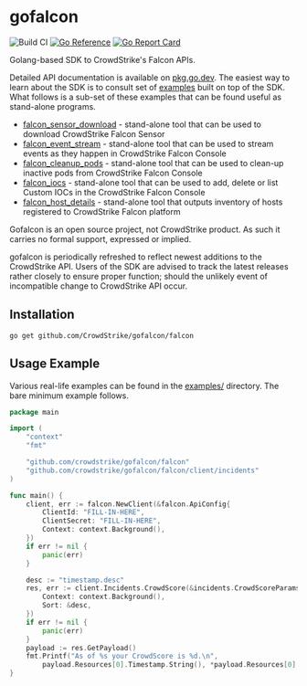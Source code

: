 
# gofalcon
![Build CI](https://github.com/CrowdStrike/gofalcon/workflows/Build%20CI/badge.svg)
[![Go Reference](https://pkg.go.dev/badge/github.com/crowdstrike/gofalcon.svg)](https://pkg.go.dev/github.com/crowdstrike/gofalcon)
[![Go Report Card](https://goreportcard.com/badge/github.com/crowdstrike/gofalcon)](https://goreportcard.com/report/github.com/crowdstrike/gofalcon)

Golang-based SDK to CrowdStrike's Falcon APIs.

Detailed API documentation is available on [pkg.go.dev](https://pkg.go.dev/github.com/crowdstrike/gofalcon). The easiest way to learn about the SDK is to consult set of [examples](examples) built on top of the SDK. What follows is a sub-set of these examples that can be found useful as stand-alone programs.

 * [falcon_sensor_download](examples/falcon_sensor_download) - stand-alone tool that can be used to download CrowdStrike Falcon Sensor
 * [falcon_event_stream](examples/falcon_event_stream) - stand-alone tool that can be used to stream events as they happen in CrowdStrike Falcon Console
 * [falcon_cleanup_pods](examples/falcon_cleanup_pods) - stand-alone tool that can be used to clean-up inactive pods from CrowdStrike Falcon Console
 * [falcon_iocs](examples/falcon_iocs) - stand-alone tool that can be used to add, delete or list Custom IOCs in the CrowdStrike Falcon Console
 * [falcon_host_details](examples/falcon_host_details) - stand-alone tool that outputs inventory of hosts registered to CrowdStrike Falcon platform

Gofalcon is an open source project, not CrowdStrike product. As such it carries
no formal support, expressed or implied.

gofalcon is periodically refreshed to reflect newest additions to the CrowdStrike API. Users of the SDK are advised to track the latest releases rather closely to ensure proper function; should the unlikely event of incompatible change to CrowdStrike API occur.

## Installation
```
go get github.com/CrowdStrike/gofalcon/falcon
```

## Usage Example

Various real-life examples can be found in the [examples/](examples/) directory. The bare minimum example follows.

```go
package main

import (
	"context"
	"fmt"

	"github.com/crowdstrike/gofalcon/falcon"
	"github.com/crowdstrike/gofalcon/falcon/client/incidents"
)

func main() {
	client, err := falcon.NewClient(&falcon.ApiConfig{
		ClientId: "FILL-IN-HERE",
		ClientSecret: "FILL-IN-HERE",
		Context: context.Background(),
	})
	if err != nil {
		panic(err)
	}

	desc := "timestamp.desc"
	res, err := client.Incidents.CrowdScore(&incidents.CrowdScoreParams{
		Context: context.Background(),
		Sort: &desc,
	})
	if err != nil {
		panic(err)
	}
	payload := res.GetPayload()
	fmt.Printf("As of %s your CrowdScore is %d.\n",
		payload.Resources[0].Timestamp.String(), *payload.Resources[0].Score)
}
```

